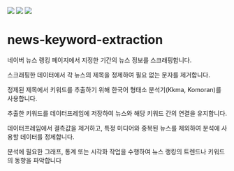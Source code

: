 <img src="https://img.shields.io/badge/Python-3776AB?style=for-the-badge&logo=Python&logoColor=white"> <img src="https://img.shields.io/badge/Neo4j-4581C3?style=for-the-badge&logo=Neo4j&logoColor=white"> <img src="https://img.shields.io/badge/GitHub-181717?style=for-the-badge&logo=GitHub&logoColor=white">

# news-keyword-extraction

네이버 뉴스 랭킹 페이지에서 지정한 기간의 뉴스 정보를 스크래핑합니다.

스크래핑한 데이터에서 각 뉴스의 제목을 정제하여 필요 없는 문자를 제거합니다.

정제된 제목에서 키워드를 추출하기 위해 한국어 형태소 분석기(Kkma, Komoran)를 사용합니다.

추출한 키워드를 데이터프레임에 저장하여 뉴스와 해당 키워드 간의 연결을 유지합니다.

데이터프레임에서 결측값을 제거하고, 특정 미디어와 중복된 뉴스를 제외하여 분석에 사용할 데이터를 정제합니다.

분석에 필요한 그래프, 통계 또는 시각화 작업을 수행하여 뉴스 랭킹의 트렌드나 키워드의 동향을 파악합니다
